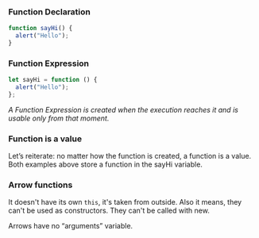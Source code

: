 ### Function Declaration

```js
function sayHi() {
  alert("Hello");
}
```

### Function Expression

```js
let sayHi = function () {
  alert("Hello");
};
```

_A Function Expression is created when the execution reaches it and is usable only from that moment._

### Function is a value

Let’s reiterate: no matter how the function is created, a function is a value. Both examples above store a function in the sayHi variable.

### Arrow functions

It doesn't have its own `this`, it's taken from outside. Also it means, they can't be used as constructors. They can't be called with new.

Arrows have no “arguments” variable.
